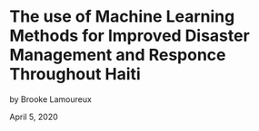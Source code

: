 # The use of Machine Learning Methods for Improved Disaster Management and Responce Throughout Haiti
by Brooke Lamoureux

April 5, 2020


